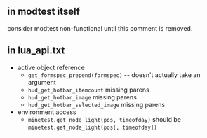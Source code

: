 in modtest itself
-----------------

consider modtest non-functional until this comment is removed.


in lua_api.txt
--------------

* active object reference
  * `get_formspec_prepend(formspec)` -- doesn't actually take an argument
  * `hud_get_hotbar_itemcount` missing parens
  * `hud_get_hotbar_image` missing parens
  * `hud_get_hotbar_selected_image` missing parens
* environment access
  * `minetest.get_node_light(pos, timeofday)` should be `minetest.get_node_light(pos[, timeofday])`
